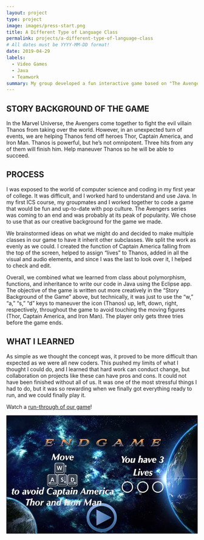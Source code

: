 ```yaml
---
layout: project
type: project
image: images/press-start.png
title: A Different Type of Language Class
permalink: projects/a-different-type-of-language-class
# All dates must be YYYY-MM-DD format!
date: 2019-04-29
labels:
  - Video Games
  - Java
  - Teamwork
summary: My group developed a fun interactive game based on "The Avengers" series for our final project in ICS 111.
---
```





## STORY BACKGROUND OF THE GAME

In the Marvel Universe, the Avengers come together to fight the evil villain Thanos from taking over the world. However, in an unexpected turn of events, we are helping Thanos fend off heroes Thor, Captain America, and Iron Man. Thanos is powerful, but he’s not omnipotent. Three hits from any of them will finish him. Help maneuver Thanos so he will be able to succeed. 




## PROCESS

I was exposed to the world of computer science and coding in my first year of college. It was difficult, and I worked hard to understand and use Java. In my first ICS course, my groupmates and I worked together to code a game that would be fun and up-to-date with pop culture. The Avengers series was coming to an end and was probably at its peak of popularity. We chose to use that as our creative background for the game we made. 

We brainstormed ideas on what we might do and decided to make multiple classes in our game to have it inherit other subclasses. We split the work as evenly as we could. I created the function of Captain America falling from the top of the screen, helped to assign “lives” to Thanos, added in all the visual and audio elements, and since I was the last to look over it, I helped to check and edit. 

Overall, we combined what we learned from class about polymorphism, functions, and inheritance to write our code in Java using the Eclipse app. The objective of the game is written out more creatively in the “Story Background of the Game” above, but technically, it was just to use the “w,” “a,” “s,” “d” keys to maneuver the icon (Thanos) up, left, down, right, respectively, throughout the game to avoid touching the moving figures (Thor, Captain America, and Iron Man). The player only gets three tries before the game ends. 




## WHAT I LEARNED

As simple as we thought the concept was, it proved to be more difficult than expected as we were all new coders. This pushed my limits of what I thought I could do, and I learned that hard work can conduct change, but collaboration on projects like these can have pros and cons. It could not have been finished without all of us. It was one of the most stressful things I had to do, but it was so rewarding when we finally got everything ready to run, and we could finally play it.



Watch a [run-through of our game](https://youtu.be/K8GA4yFBqSA)!



<div class="ui images">
  <img class="ui image" src="../images/endgame.png">
</div>

